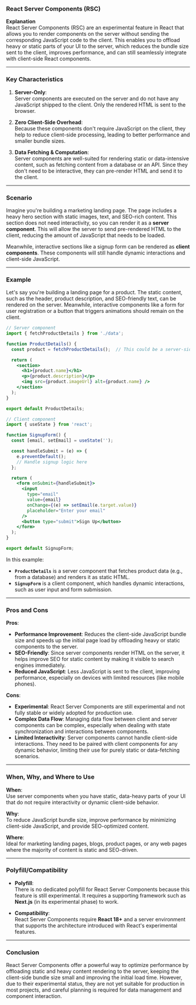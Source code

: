 ### React Server Components (RSC)

**Explanation**  
React Server Components (RSC) are an experimental feature in React that allows you to render components on the server without sending the corresponding JavaScript code to the client. This enables you to offload heavy or static parts of your UI to the server, which reduces the bundle size sent to the client, improves performance, and can still seamlessly integrate with client-side React components.

---

### Key Characteristics

1. **Server-Only**:  
   Server components are executed on the server and do not have any JavaScript shipped to the client. Only the rendered HTML is sent to the browser.

2. **Zero Client-Side Overhead**:  
   Because these components don't require JavaScript on the client, they help to reduce client-side processing, leading to better performance and smaller bundle sizes.

3. **Data Fetching & Computation**:  
   Server components are well-suited for rendering static or data-intensive content, such as fetching content from a database or an API. Since they don't need to be interactive, they can pre-render HTML and send it to the client.

---

### Scenario

Imagine you're building a marketing landing page. The page includes a heavy hero section with static images, text, and SEO-rich content. This section does not need interactivity, so you can render it as a **server component**. This will allow the server to send pre-rendered HTML to the client, reducing the amount of JavaScript that needs to be loaded.

Meanwhile, interactive sections like a signup form can be rendered as **client components**. These components will still handle dynamic interactions and client-side JavaScript.

---

### Example

Let's say you're building a landing page for a product. The static content, such as the header, product description, and SEO-friendly text, can be rendered on the server. Meanwhile, interactive components like a form for user registration or a button that triggers animations should remain on the client.

```jsx
// Server component
import { fetchProductDetails } from './data';

function ProductDetails() {
  const product = fetchProductDetails();  // This could be a server-side fetch

  return (
    <section>
      <h1>{product.name}</h1>
      <p>{product.description}</p>
      <img src={product.imageUrl} alt={product.name} />
    </section>
  );
}

export default ProductDetails;

// Client component
import { useState } from 'react';

function SignupForm() {
  const [email, setEmail] = useState('');

  const handleSubmit = (e) => {
    e.preventDefault();
    // Handle signup logic here
  };

  return (
    <form onSubmit={handleSubmit}>
      <input
        type="email"
        value={email}
        onChange={(e) => setEmail(e.target.value)}
        placeholder="Enter your email"
      />
      <button type="submit">Sign Up</button>
    </form>
  );
}

export default SignupForm;
```

In this example:
- **`ProductDetails`** is a server component that fetches product data (e.g., from a database) and renders it as static HTML.
- **`SignupForm`** is a client component, which handles dynamic interactions, such as user input and form submission.

---

### Pros and Cons

**Pros**:
- **Performance Improvement**: Reduces the client-side JavaScript bundle size and speeds up the initial page load by offloading heavy or static components to the server.
- **SEO-Friendly**: Since server components render HTML on the server, it helps improve SEO for static content by making it visible to search engines immediately.
- **Reduced JavaScript**: Less JavaScript is sent to the client, improving performance, especially on devices with limited resources (like mobile phones).

**Cons**:
- **Experimental**: React Server Components are still experimental and not fully stable or widely adopted for production use.
- **Complex Data Flow**: Managing data flow between client and server components can be complex, especially when dealing with state synchronization and interactions between components.
- **Limited Interactivity**: Server components cannot handle client-side interactions. They need to be paired with client components for any dynamic behavior, limiting their use for purely static or data-fetching scenarios.

---

### When, Why, and Where to Use

**When**:  
Use server components when you have static, data-heavy parts of your UI that do not require interactivity or dynamic client-side behavior.

**Why**:  
To reduce JavaScript bundle size, improve performance by minimizing client-side JavaScript, and provide SEO-optimized content.

**Where**:  
Ideal for marketing landing pages, blogs, product pages, or any web pages where the majority of content is static and SEO-driven.

---

### Polyfill/Compatibility

- **Polyfill**:  
  There is no dedicated polyfill for React Server Components because this feature is still experimental. It requires a supporting framework such as **Next.js** (in its experimental phase) to work.
  
- **Compatibility**:  
  React Server Components require **React 18+** and a server environment that supports the architecture introduced with React's experimental features.

---

### Conclusion

React Server Components offer a powerful way to optimize performance by offloading static and heavy content rendering to the server, keeping the client-side bundle size small and improving the initial load time. However, due to their experimental status, they are not yet suitable for production in most projects, and careful planning is required for data management and component interaction.
